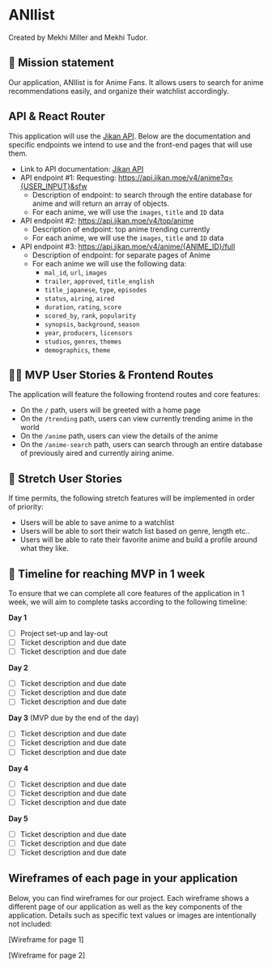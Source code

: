# ANIlist

Created by Mekhi Miller and Mekhi Tudor.

## 🚀 Mission statement

Our application, ANIlist is for Anime Fans. It allows users to search for anime recommendations easily, and organize their watchlist accordingly. 

## API & React Router

This application will use the [Jikan API](https://jikan.moe/). Below are the documentation and specific endpoints we intend to use and the front-end pages that will use them.

- Link to API documentation: [Jikan API](https://jikan.moe/)
- API endpoint #1: Requesting: https://api.jikan.moe/v4/anime?q={USER_INPUT}&sfw
  - Description of endpoint: to search through the entire database for anime and will return an array of objects.
  - For each anime, we will use the `images`, `title` and `ID` data
- API endpoint #2: https://api.jikan.moe/v4/top/anime
  - Description of endpoint: top anime trending currently
  - For each anime, we will use the `images`, `title` and `ID` data
- API endpoint #3: https://api.jikan.moe/v4/anime/{ANIME_ID}/full
  - Description of endpoint: for separate pages of Anime
  - For each anime we will use the following data:
    - `mal_id`, `url`, `images`
    - `trailer`, `approved`, `title_english`
    - `title_japanese`, `type`, `episodes`
    - `status`, `airing`, `aired`
    - `duration`, `rating`, `score`
    - `scored_by`, `rank`, `popularity`
    - `synopsis`, `background`, `season`
    - `year`, `producers`, `licensors`
    - `studios`, `genres`, `themes`
    - `demographics`, `theme`

## 👩‍💻 MVP User Stories & Frontend Routes

The application will feature the following frontend routes and core features:

* On the `/` path, users will be greeted with a home page
* On the `/trending` path, users can view currently trending anime in the world
* On the `/anime` path, users can view the details of the anime
* On the `/anime-search` path, users can search through an entire database of previously aired and currently airing anime.

## 🤔 Stretch User Stories

If time permits, the following stretch features will be implemented in order of priority:

* Users will be able to save anime to a watchlist
* Users will be able to sort their watch list based on genre, length etc..
* Users will be able to rate their favorite anime and build a profile around what they like.

## 📆 Timeline for reaching MVP in 1 week

To ensure that we can complete all core features of the application in 1 week, we will aim to complete tasks according to the following timeline:

**Day 1**
- [ ] Project set-up and lay-out
- [ ] Ticket description and due date
- [ ] Ticket description and due date

**Day 2**
- [ ] Ticket description and due date
- [ ] Ticket description and due date
- [ ] Ticket description and due date

**Day 3** (MVP due by the end of the day)
- [ ] Ticket description and due date
- [ ] Ticket description and due date
- [ ] Ticket description and due date

**Day 4**
- [ ] Ticket description and due date
- [ ] Ticket description and due date
- [ ] Ticket description and due date

**Day 5**
- [ ] Ticket description and due date
- [ ] Ticket description and due date
- [ ] Ticket description and due date

## Wireframes of each page in your application

Below, you can find wireframes for our project. Each wireframe shows a different page of our application as well as the key components of the application. Details such as specific text values or images are intentionally not included:

[Wireframe for page 1]

[Wireframe for page 2]
